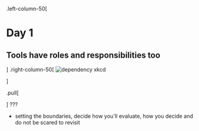 .left-column-50[

# Day 1

## Tools have roles and responsibilities too

]
.right-column-50[
![dependency xkcd](https://www.explainxkcd.com/wiki/images/d/d7/dependency.png)

]

.pull[

]
???

- setting the boundaries, decide how you'll evaluate, how you decide and do not be scared to revisit

